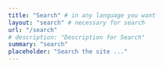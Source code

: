 ```yaml
---
title: "Search" # in any language you want
layout: "search" # necessary for search
url: "/search"
# description: "Description for Search"
summary: "search"
placeholder: "Search the site ..."
---
```

